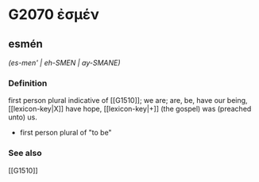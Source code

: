 # G2070 ἐσμέν

## esmén

_(es-men' | eh-SMEN | ay-SMANE)_

### Definition

first person plural indicative of [[G1510]]; we are; are, be, have our being, [[lexicon-key|X]] have hope, [[lexicon-key|+]] (the gospel) was (preached unto) us.

- first person plural of &quot;to be&quot;

### See also

[[G1510]]

